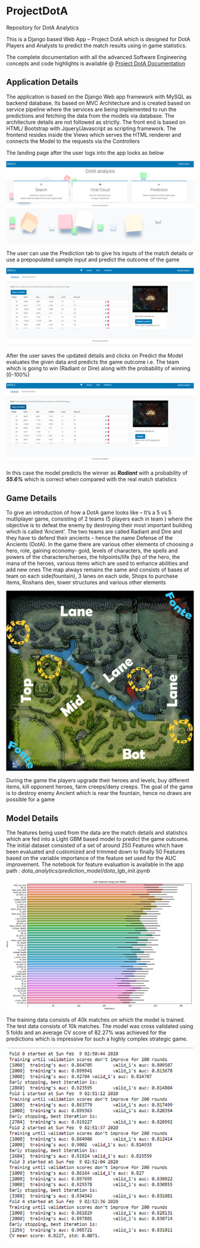 # ProjectDotA
Repository for DotA Analytics

This is a Django based Web App – Project DotA which is designed for DotA Players and Analysts to predict the match results using in game statistics.

The complete documentation with all the advanced Software Engineering concepts and code highlights is available @ [Project DotA Documentation]()

## Application Details

The application is based on the Django Web app framework with MySQL as backend database. Its based on MVC Architecture and is created based on service pipeline where the services are being implemented to run the predictions and fetching the data from the models via database. The architecture details are not followed as strictly. The front end is based on HTML/ Bootstrap with Jquery/Javascript as scripting framework. The frontend resides inside the Views which serves the HTML renderer and connects the Model to the requests via the Controllers

The landing page after the user logs into the app looks as below

![Landing page of the application Dashboard](dota_analytics/static/dota_analytics/images/git_readme/Homepage.png)

The user can use the Prediction tab to give his inputs of the match details or use a prepopulated sample input and predict the outcome of the game

![Prediction queue landing page](dota_analytics/static/dota_analytics/images/git_readme/input.png)

After the user saves the updated details and clicks on Predict the Model evaluates the given data and predicts the game outcome i.e. The team which is going to win (Radiant or Dire) along with the probability of winning (0-100%)

![Output of the predictions for the given data](dota_analytics/static/dota_analytics/images/git_readme/output.png)

In this case the model predicts the winner as ***Radiant*** with a probability of ***55.6%*** which is correct when compared with the real match statistics

## Game Details

To give an introduction of how a DotA game looks like – It’s a 5 vs 5 mutliplayer game, consisting of 2 teams (5 players each in  team ) where the objective is to defeat the enemy by destroying their most important building which is called ‘Ancient’. The two teams are called Radiant and Dire and they have to defend their ancients – hence the name Defense of the Ancients (DotA). 
In the game there are various other elements of choosing a hero, role, gaining economy- gold, levels of characters, the spells and powers of the characters/heroes, the hitpoints/life (hp) of the hero, the mana of the heroes, various items which are used to enhance abilities and add new ones
The map always remains the same and consists of bases of team on each side(fountain), 3 lanes on each side, Shops to purchase items, Roshans den, tower structures and various other elements

![Map of DotA](dota_analytics/static/dota_analytics/images/git_readme/map.png)

During the game the players upgrade their heroes and levels, buy different items, kill opponent heroes, farm creeps/deny creeps. The goal of the game is to destroy enemy Ancient which is near the fountain, hence no draws are possible for a game

## Model Details
The features being used from the data are the match details and statistics which are fed into a Light GBM based model to predict the game outcome. The initial dataset consisted of a set of around 250 Features which have been evaluated and customized and trimmed down to finally 50 Features based on the variable importance of the feature set used for the AUC improvement. The notebook for feature evaluation is available in the app path : *dota_analytics/prediction_model/dota_lgb_init.ipynb*

![Variable Importance based on LGB](dota_analytics/static/dota_analytics/images/git_readme/features.png)

The training data consists of 40k matches on which the model is trained. The test data consists of 10k matches. 
The model was cross validated using 5 folds and an average CV score of 82.27% was achieved for the predictions which is impressive for such a highly complex strategic game.

![Cross Validation AUC scores](dota_analytics/static/dota_analytics/images/git_readme/cvscore.png)
